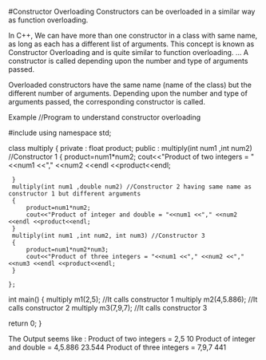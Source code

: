 #Constructor Overloading
Constructors can be overloaded in a similar way as function overloading.

In C++, We can have more than one constructor in a class with same name, as long as each has a different list of arguments. This concept is known as Constructor Overloading and is quite similar to function overloading. ... A constructor is called depending upon the number and type of arguments passed.

Overloaded constructors have the same name (name of the class) but the different number of arguments. Depending upon the number and type of arguments passed, the corresponding constructor is called.

Example
//Program to understand constructor overloading

#include<iostream>
using namespace std;

class multiply
    {
    private :
     float product;
    public :
     multiply(int num1 ,int num2) //Constructor 1
     {
         product=num1*num2;
         cout<<"Product of two integers = "<<num1 <<"," <<num2 <<endl <<product<<endl;
         
     }
     multiply(int num1 ,double num2) //Constructor 2 having same name as constructor 1 but different arguments
     {
         product=num1*num2;
         cout<<"Product of integer and double = "<<num1 <<"," <<num2 <<endl <<product<<endl;
     }
     multiply(int num1 ,int num2, int num3) //Constructor 3
     {
         product=num1*num2*num3;
         cout<<"Product of three integers = "<<num1 <<"," <<num2 <<"," <<num3 <<endl <<product<<endl;
     }

    };
int main()
{
    multiply m1(2,5);       //It calls constructor 1
    multiply m2(4,5.886);     //It calls constructor 2
    multiply m3(7,9,7);     //It calls constructor 3

  
return 0;
}

The Output seems like :
Product of two integers = 2,5
10
Product of integer and double = 4,5.886
23.544
Product of three integers = 7,9,7
441